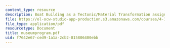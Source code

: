 ```yaml
---
content_type: resource
description: Boat Building as a Tectonic/Material Transformation assignment.
file: https://ol-ocw-studio-app-production.s3.amazonaws.com/courses/4-131b-architectural-design-level-ii-material-and-tectonic-transformations-the-herreshoff-museum-fall-2003/f7642e67ced91a1a2cb2815806400ebb_museumprogram.pdf
file_type: application/pdf
resourcetype: Document
title: museumprogram.pdf
uid: f7642e67-ced9-1a1a-2cb2-815806400ebb
---
```

